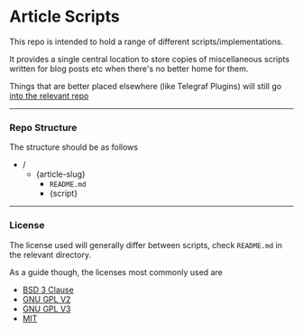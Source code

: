 # Article Scripts

This repo is intended to hold a range of different scripts/implementations.

It provides a single central location to store copies of miscellaneous scripts written for blog posts etc when there's no better home for them.

Things that are better placed elsewhere (like Telegraf Plugins) will still go [into the relevant repo](https://github.com/bentasker/telegraf-plugins)

----

### Repo Structure

The structure should be as follows

* /
  * {article-slug}
    * `README.md`
    * {script}
    

----

### License

The license used will generally differ between scripts, check `README.md` in the relevant directory.

As a guide though, the licenses most commonly used are 

* [BSD 3 Clause](https://www.bentasker.co.uk/pages/licenses/bsd-3-clause.html)
* [GNU GPL V2](https://www.bentasker.co.uk/pages/licenses/gnu-gpl-v2.html)
* [GNU GPL V3](https://www.bentasker.co.uk/pages/licenses/gnu-gpl-v2.html)
* [MIT](https://www.bentasker.co.uk/pages/licenses/mit-license.html)

